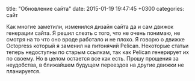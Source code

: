 title: "Обновление сайта"
date: 2015-01-19 19:47:45 +0300
categories: сайт

Как многие заметили, изменился дизайн сайта да и сам движок генерации сайта. Я решил слезть с того, что не очень понимаю, не смотря на то что оно вроде работало и не плохо. Я говорю о движке Octopress который я заменил на питонячий Pelican. Некоторые статьи теперь недоступны по старым ссылкам, так как Pelican генерирует их по своему. Но в целом остается все как есть. Прошу прощения за неудобства, в ближайшем будущем переездов на другие движки не планируется.
